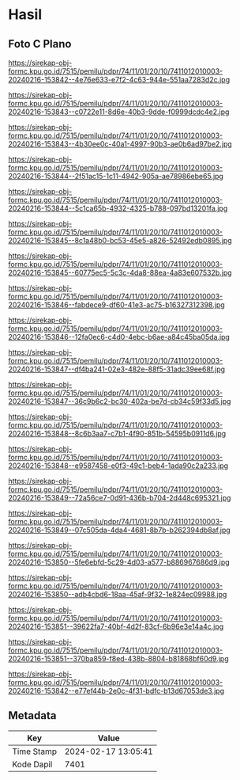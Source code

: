 # Hasil

## Foto C Plano

https://sirekap-obj-formc.kpu.go.id/7515/pemilu/pdpr/74/11/01/20/10/7411012010003-20240216-153842--4e76e633-e7f2-4c63-944e-551aa7283d2c.jpg

https://sirekap-obj-formc.kpu.go.id/7515/pemilu/pdpr/74/11/01/20/10/7411012010003-20240216-153843--c0722e11-8d6e-40b3-9dde-f0999dcdc4e2.jpg

https://sirekap-obj-formc.kpu.go.id/7515/pemilu/pdpr/74/11/01/20/10/7411012010003-20240216-153843--4b30ee0c-40a1-4997-90b3-ae0b6ad97be2.jpg

https://sirekap-obj-formc.kpu.go.id/7515/pemilu/pdpr/74/11/01/20/10/7411012010003-20240216-153844--2f51ac15-1c11-4942-905a-ae78986ebe65.jpg

https://sirekap-obj-formc.kpu.go.id/7515/pemilu/pdpr/74/11/01/20/10/7411012010003-20240216-153844--5c1ca65b-4932-4325-b788-097bd13201fa.jpg

https://sirekap-obj-formc.kpu.go.id/7515/pemilu/pdpr/74/11/01/20/10/7411012010003-20240216-153845--8c1a48b0-bc53-45e5-a826-52492edb0895.jpg

https://sirekap-obj-formc.kpu.go.id/7515/pemilu/pdpr/74/11/01/20/10/7411012010003-20240216-153845--60775ec5-5c3c-4da8-88ea-4a83e607532b.jpg

https://sirekap-obj-formc.kpu.go.id/7515/pemilu/pdpr/74/11/01/20/10/7411012010003-20240216-153846--fabdece9-df60-41e3-ac75-b16327312398.jpg

https://sirekap-obj-formc.kpu.go.id/7515/pemilu/pdpr/74/11/01/20/10/7411012010003-20240216-153846--12fa0ec6-c4d0-4ebc-b6ae-a84c45ba05da.jpg

https://sirekap-obj-formc.kpu.go.id/7515/pemilu/pdpr/74/11/01/20/10/7411012010003-20240216-153847--df4ba241-02e3-482e-88f5-31adc39ee68f.jpg

https://sirekap-obj-formc.kpu.go.id/7515/pemilu/pdpr/74/11/01/20/10/7411012010003-20240216-153847--36c9b6c2-bc30-402a-be7d-cb34c59f33d5.jpg

https://sirekap-obj-formc.kpu.go.id/7515/pemilu/pdpr/74/11/01/20/10/7411012010003-20240216-153848--8c6b3aa7-c7b1-4f90-851b-54595b0911d6.jpg

https://sirekap-obj-formc.kpu.go.id/7515/pemilu/pdpr/74/11/01/20/10/7411012010003-20240216-153848--e9587458-e0f3-49c1-beb4-1ada90c2a233.jpg

https://sirekap-obj-formc.kpu.go.id/7515/pemilu/pdpr/74/11/01/20/10/7411012010003-20240216-153849--72a56ce7-0d91-436b-b704-2d448c695321.jpg

https://sirekap-obj-formc.kpu.go.id/7515/pemilu/pdpr/74/11/01/20/10/7411012010003-20240216-153849--07c505da-4da4-4681-8b7b-b262394db8af.jpg

https://sirekap-obj-formc.kpu.go.id/7515/pemilu/pdpr/74/11/01/20/10/7411012010003-20240216-153850--5fe6ebfd-5c29-4d03-a577-b886967686d9.jpg

https://sirekap-obj-formc.kpu.go.id/7515/pemilu/pdpr/74/11/01/20/10/7411012010003-20240216-153850--adb4cbd6-18aa-45af-9f32-1e824ec09988.jpg

https://sirekap-obj-formc.kpu.go.id/7515/pemilu/pdpr/74/11/01/20/10/7411012010003-20240216-153851--39622fa7-40bf-4d2f-83cf-6b96e3e14a4c.jpg

https://sirekap-obj-formc.kpu.go.id/7515/pemilu/pdpr/74/11/01/20/10/7411012010003-20240216-153851--370ba859-f8ed-438b-8804-b81868bf60d9.jpg

https://sirekap-obj-formc.kpu.go.id/7515/pemilu/pdpr/74/11/01/20/10/7411012010003-20240216-153842--e77ef44b-2e0c-4f31-bdfc-b13d67053de3.jpg


## Metadata

| Key        | Value               |
| ---------- | ------------------- |
| Time Stamp | 2024-02-17 13:05:41 |
| Kode Dapil | 7401                |




